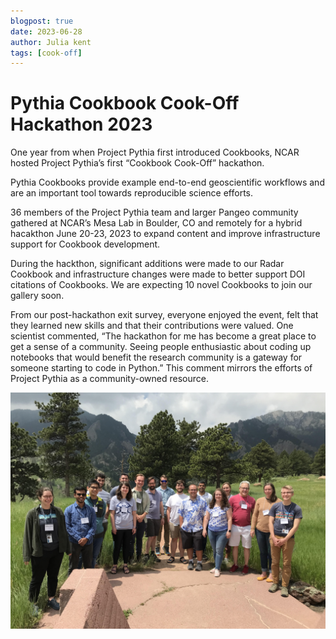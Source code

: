 ```yaml
---
blogpost: true
date: 2023-06-28
author: Julia kent
tags: [cook-off]
---
```


# Pythia Cookbook Cook-Off Hackathon 2023

One year from when Project Pythia first introduced Cookbooks, NCAR hosted Project Pythia’s first “Cookbook Cook-Off” hackathon.

Pythia Cookbooks provide example end-to-end geoscientific workflows and are an important tool towards reproducible science efforts.

36 members of the Project Pythia team and larger Pangeo community gathered at NCAR’s Mesa Lab in Boulder, CO and remotely for a hybrid hacakthon June 20-23, 2023 to expand content and improve infrastructure support for Cookbook development.

During the hackthon, significant additions were made to our Radar Cookbook and infrastructure changes were made to better support DOI citations of Cookbooks. We are expecting 10 novel Cookbooks to join our gallery soon.

From our post-hackathon exit survey, everyone enjoyed the event, felt that they learned new skills and that their contributions were valued. One scientist commented, “The hackathon for me has become a great place to get a sense of a community. Seeing people enthusiastic about coding up notebooks that would benefit the research community is a gateway for someone starting to code in Python.” This comment mirrors the efforts of Project Pythia as a community-owned resource.

<img src="../_static/images/posts/projectpythia-cookbook-cookoff.jpeg" alt="Cookoff Image">
